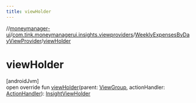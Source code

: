 ```yaml
---
title: viewHolder
---
```

//[moneymanager-ui](../../../index.html)/[com.tink.moneymanagerui.insights.viewproviders](../index.html)/[WeeklyExpensesByDayViewProvider](index.html)/[viewHolder](view-holder.html)



# viewHolder



[androidJvm]\
open override fun [viewHolder](view-holder.html)(parent: [ViewGroup](https://developer.android.com/reference/kotlin/android/view/ViewGroup.html), actionHandler: [ActionHandler](../../com.tink.moneymanagerui.insights.actionhandling/-action-handler/index.html)): [InsightViewHolder](../-insight-view-holder/index.html)




